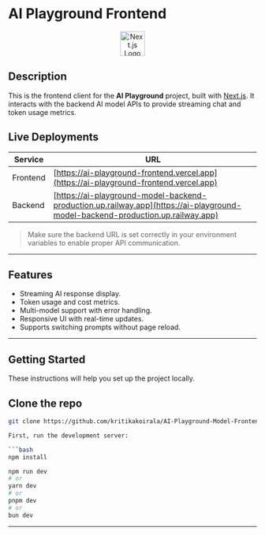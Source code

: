 # AI Playground Frontend

<p align="center">
  <a href="https://nextjs.org/" target="_blank"><img src="https://nextjs.org/static/favicon/favicon-32x32.png" width="50" alt="Next.js Logo" /></a>
</p>

## Description

This is the frontend client for the **AI Playground** project, built with [Next.js](https://nextjs.org/). It interacts with the backend AI model APIs to provide streaming chat and token usage metrics.


## Live Deployments

| Service  | URL                                                                            |
| -------- | ------------------------------------------------------------------------------ |
| Frontend | [https://ai-playground-frontend.vercel.app](https://ai-playground-frontend.vercel.app) |
| Backend  | [https://ai-playground-model-backend-production.up.railway.app](https://ai-playground-model-backend-production.up.railway.app) |

> Make sure the backend URL is set correctly in your environment variables to enable proper API communication.

---

## Features

- Streaming AI response display.
- Token usage and cost metrics.
- Multi-model support with error handling.
- Responsive UI with real-time updates.
- Supports switching prompts without page reload.

---

## Getting Started

These instructions will help you set up the project locally.
## Clone the repo

```bash
git clone https://github.com/kritikakoirala/AI-Playground-Model-Frontend.git

First, run the development server:

```bash
npm install

npm run dev
# or
yarn dev
# or
pnpm dev
# or
bun dev
```
---
